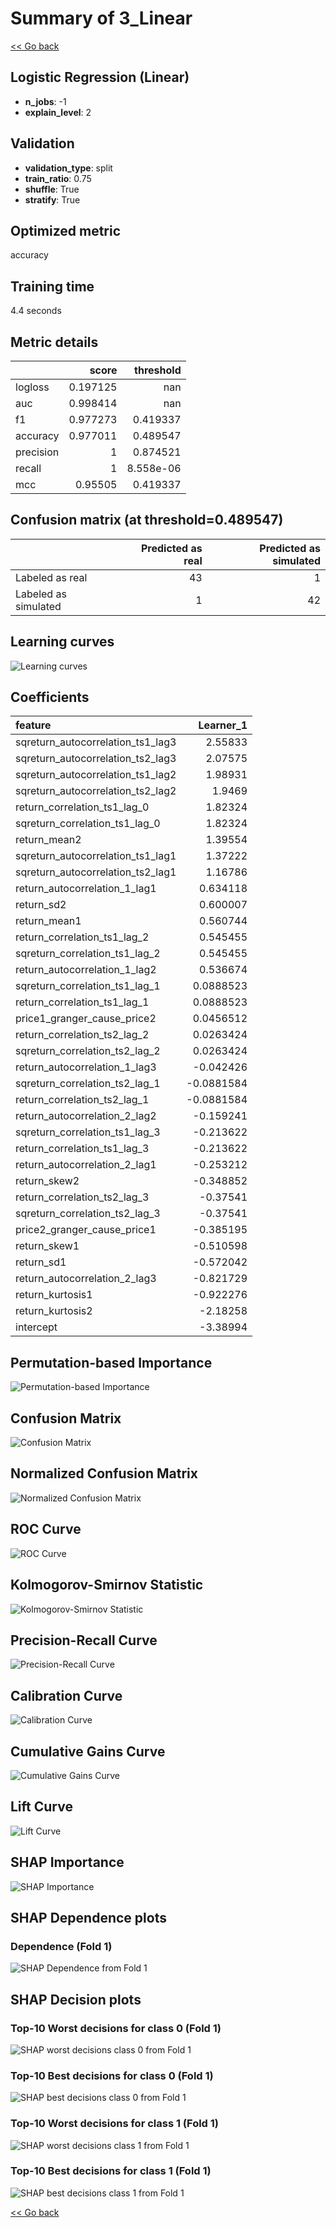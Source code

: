 # Summary of 3_Linear

[<< Go back](../README.md)


## Logistic Regression (Linear)
- **n_jobs**: -1
- **explain_level**: 2

## Validation
 - **validation_type**: split
 - **train_ratio**: 0.75
 - **shuffle**: True
 - **stratify**: True

## Optimized metric
accuracy

## Training time

4.4 seconds

## Metric details
|           |    score |   threshold |
|:----------|---------:|------------:|
| logloss   | 0.197125 | nan         |
| auc       | 0.998414 | nan         |
| f1        | 0.977273 |   0.419337  |
| accuracy  | 0.977011 |   0.489547  |
| precision | 1        |   0.874521  |
| recall    | 1        |   8.558e-06 |
| mcc       | 0.95505  |   0.419337  |


## Confusion matrix (at threshold=0.489547)
|                      |   Predicted as real |   Predicted as simulated |
|:---------------------|--------------------:|-------------------------:|
| Labeled as real      |                  43 |                        1 |
| Labeled as simulated |                   1 |                       42 |

## Learning curves
![Learning curves](learning_curves.png)

## Coefficients
| feature                           |   Learner_1 |
|:----------------------------------|------------:|
| sqreturn_autocorrelation_ts1_lag3 |   2.55833   |
| sqreturn_autocorrelation_ts2_lag3 |   2.07575   |
| sqreturn_autocorrelation_ts1_lag2 |   1.98931   |
| sqreturn_autocorrelation_ts2_lag2 |   1.9469    |
| return_correlation_ts1_lag_0      |   1.82324   |
| sqreturn_correlation_ts1_lag_0    |   1.82324   |
| return_mean2                      |   1.39554   |
| sqreturn_autocorrelation_ts1_lag1 |   1.37222   |
| sqreturn_autocorrelation_ts2_lag1 |   1.16786   |
| return_autocorrelation_1_lag1     |   0.634118  |
| return_sd2                        |   0.600007  |
| return_mean1                      |   0.560744  |
| return_correlation_ts1_lag_2      |   0.545455  |
| sqreturn_correlation_ts1_lag_2    |   0.545455  |
| return_autocorrelation_1_lag2     |   0.536674  |
| sqreturn_correlation_ts1_lag_1    |   0.0888523 |
| return_correlation_ts1_lag_1      |   0.0888523 |
| price1_granger_cause_price2       |   0.0456512 |
| return_correlation_ts2_lag_2      |   0.0263424 |
| sqreturn_correlation_ts2_lag_2    |   0.0263424 |
| return_autocorrelation_1_lag3     |  -0.042426  |
| sqreturn_correlation_ts2_lag_1    |  -0.0881584 |
| return_correlation_ts2_lag_1      |  -0.0881584 |
| return_autocorrelation_2_lag2     |  -0.159241  |
| sqreturn_correlation_ts1_lag_3    |  -0.213622  |
| return_correlation_ts1_lag_3      |  -0.213622  |
| return_autocorrelation_2_lag1     |  -0.253212  |
| return_skew2                      |  -0.348852  |
| return_correlation_ts2_lag_3      |  -0.37541   |
| sqreturn_correlation_ts2_lag_3    |  -0.37541   |
| price2_granger_cause_price1       |  -0.385195  |
| return_skew1                      |  -0.510598  |
| return_sd1                        |  -0.572042  |
| return_autocorrelation_2_lag3     |  -0.821729  |
| return_kurtosis1                  |  -0.922276  |
| return_kurtosis2                  |  -2.18258   |
| intercept                         |  -3.38994   |


## Permutation-based Importance
![Permutation-based Importance](permutation_importance.png)
## Confusion Matrix

![Confusion Matrix](confusion_matrix.png)


## Normalized Confusion Matrix

![Normalized Confusion Matrix](confusion_matrix_normalized.png)


## ROC Curve

![ROC Curve](roc_curve.png)


## Kolmogorov-Smirnov Statistic

![Kolmogorov-Smirnov Statistic](ks_statistic.png)


## Precision-Recall Curve

![Precision-Recall Curve](precision_recall_curve.png)


## Calibration Curve

![Calibration Curve](calibration_curve_curve.png)


## Cumulative Gains Curve

![Cumulative Gains Curve](cumulative_gains_curve.png)


## Lift Curve

![Lift Curve](lift_curve.png)



## SHAP Importance
![SHAP Importance](shap_importance.png)

## SHAP Dependence plots

### Dependence (Fold 1)
![SHAP Dependence from Fold 1](learner_fold_0_shap_dependence.png)

## SHAP Decision plots

### Top-10 Worst decisions for class 0 (Fold 1)
![SHAP worst decisions class 0 from Fold 1](learner_fold_0_shap_class_0_worst_decisions.png)
### Top-10 Best decisions for class 0 (Fold 1)
![SHAP best decisions class 0 from Fold 1](learner_fold_0_shap_class_0_best_decisions.png)
### Top-10 Worst decisions for class 1 (Fold 1)
![SHAP worst decisions class 1 from Fold 1](learner_fold_0_shap_class_1_worst_decisions.png)
### Top-10 Best decisions for class 1 (Fold 1)
![SHAP best decisions class 1 from Fold 1](learner_fold_0_shap_class_1_best_decisions.png)

[<< Go back](../README.md)
